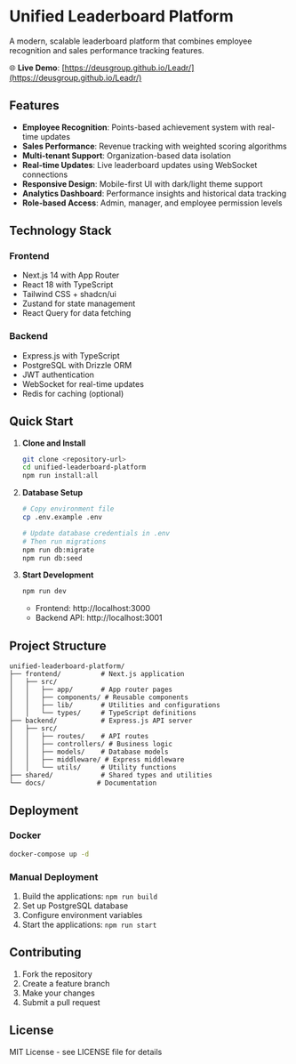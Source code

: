 # Unified Leaderboard Platform

A modern, scalable leaderboard platform that combines employee recognition and sales performance tracking features.

🌐 **Live Demo**: [https://deusgroup.github.io/Leadr/](https://deusgroup.github.io/Leadr/)

## Features

- **Employee Recognition**: Points-based achievement system with real-time updates
- **Sales Performance**: Revenue tracking with weighted scoring algorithms
- **Multi-tenant Support**: Organization-based data isolation
- **Real-time Updates**: Live leaderboard updates using WebSocket connections
- **Responsive Design**: Mobile-first UI with dark/light theme support
- **Analytics Dashboard**: Performance insights and historical data tracking
- **Role-based Access**: Admin, manager, and employee permission levels

## Technology Stack

### Frontend
- Next.js 14 with App Router
- React 18 with TypeScript
- Tailwind CSS + shadcn/ui
- Zustand for state management
- React Query for data fetching

### Backend
- Express.js with TypeScript
- PostgreSQL with Drizzle ORM
- JWT authentication
- WebSocket for real-time updates
- Redis for caching (optional)

## Quick Start

1. **Clone and Install**
   ```bash
   git clone <repository-url>
   cd unified-leaderboard-platform
   npm run install:all
   ```

2. **Database Setup**
   ```bash
   # Copy environment file
   cp .env.example .env

   # Update database credentials in .env
   # Then run migrations
   npm run db:migrate
   npm run db:seed
   ```

3. **Start Development**
   ```bash
   npm run dev
   ```

   - Frontend: http://localhost:3000
   - Backend API: http://localhost:3001

## Project Structure

```
unified-leaderboard-platform/
├── frontend/          # Next.js application
│   ├── src/
│   │   ├── app/       # App router pages
│   │   ├── components/ # Reusable components
│   │   ├── lib/       # Utilities and configurations
│   │   └── types/     # TypeScript definitions
├── backend/           # Express.js API server
│   ├── src/
│   │   ├── routes/    # API routes
│   │   ├── controllers/ # Business logic
│   │   ├── models/    # Database models
│   │   ├── middleware/ # Express middleware
│   │   └── utils/     # Utility functions
├── shared/            # Shared types and utilities
└── docs/             # Documentation
```

## Deployment

### Docker
```bash
docker-compose up -d
```

### Manual Deployment
1. Build the applications: `npm run build`
2. Set up PostgreSQL database
3. Configure environment variables
4. Start the applications: `npm run start`

## Contributing

1. Fork the repository
2. Create a feature branch
3. Make your changes
4. Submit a pull request

## License

MIT License - see LICENSE file for details
